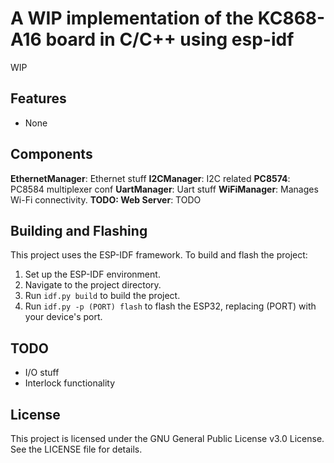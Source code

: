# A WIP implementation of the KC868-A16 board in C/C++ using esp-idf

WIP

## Features

- None

## Components

**EthernetManager**: Ethernet stuff
**I2CManager**: I2C related
**PC8574**: PC8584 multiplexer conf
**UartManager**: Uart stuff
**WiFiManager**: Manages Wi-Fi connectivity.
**TODO: Web Server**: TODO

## Building and Flashing

This project uses the ESP-IDF framework. To build and flash the project:

1. Set up the ESP-IDF environment.
2. Navigate to the project directory.
3. Run `idf.py build` to build the project.
4. Run `idf.py -p (PORT) flash` to flash the ESP32, replacing (PORT) with your device's port.



## TODO

* I/O stuff
* Interlock functionality

## License

This project is licensed under the GNU General Public License v3.0 License. See the LICENSE file for details.
